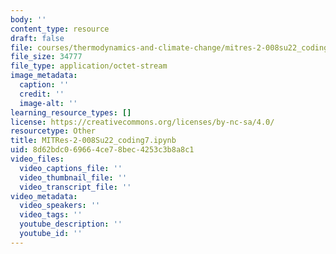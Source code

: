 ```yaml
---
body: ''
content_type: resource
draft: false
file: courses/thermodynamics-and-climate-change/mitres-2-008su22_coding7.ipynb
file_size: 34777
file_type: application/octet-stream
image_metadata:
  caption: ''
  credit: ''
  image-alt: ''
learning_resource_types: []
license: https://creativecommons.org/licenses/by-nc-sa/4.0/
resourcetype: Other
title: MITRes-2-008Su22_coding7.ipynb
uid: 8d62bdc0-6966-4ce7-8bec-4253c3b8a8c1
video_files:
  video_captions_file: ''
  video_thumbnail_file: ''
  video_transcript_file: ''
video_metadata:
  video_speakers: ''
  video_tags: ''
  youtube_description: ''
  youtube_id: ''
---
```

